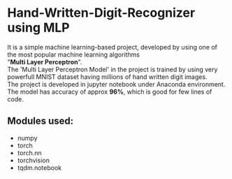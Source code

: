 # Hand-Written-Digit-Recognizer using MLP
It is a simple machine learning-based project, developed by using one of the most popular machine learning algorithms <br>"<b>Multi Layer Perceptron</b>".
<br> The 'Multi Layer Perceptron Model' in the project is trained by using very powerfull MNIST dataset having millions of hand written digit images.
<br> The project is developed in jupyter notebook under Anaconda environment.
<br> The model has accuracy of approx <b>96%</b>, which is good for few lines of code.
## Modules used:
* numpy
* torch
* torch.nn
* torchvision
* tqdm.notebook
